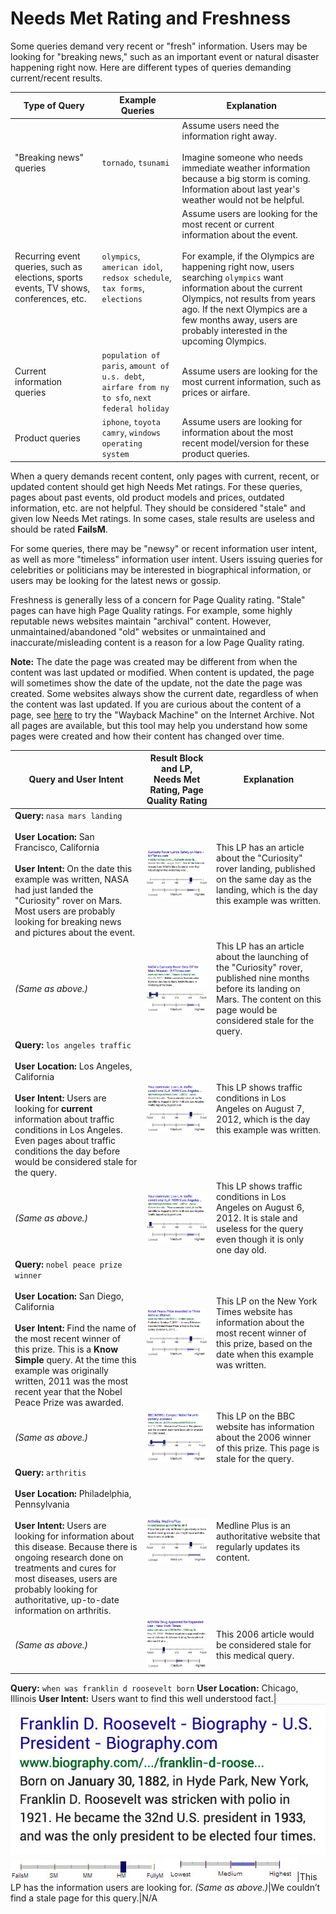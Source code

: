 # Needs Met Rating and Freshness

Some queries demand very recent or "fresh" information. Users may be looking for "breaking news," such as an important event or natural disaster happening right now. Here are different types of queries demanding current/recent results.

Type of Query|Example Queries|Explanation
---|---|---
"Breaking news" queries|`tornado`, `tsunami`|Assume users need the information right away.<br/><br/>Imagine someone who needs immediate weather information because a big storm is coming. Information about last year's weather would not be helpful.
Recurring event queries, such as elections, sports events, TV shows, conferences, etc.|`olympics`, `american idol`, `redsox schedule`, `tax forms`, `elections`|Assume users are looking for the most recent or current information about the event.<br/><br/>For example, if the Olympics are happening right now, users searching `olympics` want information about the current Olympics, not results from years ago. If the next Olympics are a few months away, users are probably interested in the upcoming Olympics.
Current information queries|`population of paris`, `amount of u.s. debt`, `airfare from ny to sfo`, `next federal holiday`|Assume users are looking for the most current information, such as prices or airfare.
Product queries|`iphone`, `toyota camry`, `windows operating system`|Assume users are looking for information about the most recent model/version for these product queries.

When a query demands recent content, only pages with current, recent, or updated content should get high Needs Met ratings. For these queries, pages about past events, old product models and prices, outdated information, etc. are not helpful. They should be considered "stale" and given low Needs Met ratings. In some cases, stale results are useless and should be rated **FailsM**.

For some queries, there may be "newsy" or recent information user intent, as well as more "timeless" information user intent. Users issuing queries for celebrities or politicians may be interested in biographical information, or users may be looking for the latest news or gossip.

Freshness is generally less of a concern for Page Quality rating. "Stale" pages can have high Page Quality ratings. For example, some highly reputable news websites maintain "archival" content. However, unmaintained/abandoned "old" websites or unmaintained and inaccurate/misleading content is a reason for a low Page Quality rating.

**Note:** The date the page was created may be different from when the content was last updated or modified. When content is updated, the page will sometimes show the date of the update, not the date the page was created. Some websites always show the current date, regardless of when the content was last updated. If you are curious about the content of a page, see [here](http://archive.org/web/web.php) to try the "Wayback Machine" on the Internet Archive. Not all pages are available, but this tool may help you understand how some pages were created and how their content has changed over time.

Query and User Intent|Result Block and LP, Needs Met Rating, Page Quality Rating|Explanation
---|---|---
**Query:** `nasa mars landing`<br/><br/>**User Location:** San Francisco, California<br/><br/>**User Intent:** On the date this example was written, NASA had just landed the "Curiosity" rover on Mars. Most users are probably looking for breaking news and pictures about the event.|![](../images/img721.jpg)<br/>![](../images/hm.jpg)![](../images/high-narrow.jpg)|This LP has an article about the "Curiosity" rover landing, published on the same day as the landing, which is the day this example was written.
*(Same as above.)*|![](../images/img724.jpg)<br/>![](../images/failsm-narrow.jpg)![](../images/high-narrow.jpg)|This LP has an article about the launching of the "Curiosity" rover, published nine months before its landing on Mars. The content on this page would be considered stale for the query.
**Query:** `los angeles traffic`<br/><br/>**User Location:** Los Angeles, California<br/><br/>**User Intent:** Users are looking for **current** information about traffic conditions in Los Angeles. Even pages about traffic conditions the day before would be considered stale for the query.|![](../images/img727.jpg)<br/>![](../images/hm.jpg)![](../images/high-narrow.jpg)|This LP shows traffic conditions in Los Angeles on August 7, 2012, which is the day this example was written.
*(Same as above.)*|![](../images/img730.jpg)<br/>![](../images/failsm.jpg)![](../images/high-narrow.jpg)|This LP shows traffic conditions in Los Angeles on August 6, 2012. It is stale and useless for the query even though it is only one day old.
**Query:** `nobel peace prize winner`<br/><br/>**User Location:** San Diego, California<br/><br/>**User Intent:** Find the name of the most recent winner of this prize. This is a **Know Simple** query. At the time this example was originally written, 2011 was the most recent year that the Nobel Peace Prize was awarded.|![](../images/img733.jpg)<br/>![](../images/hm.jpg)![](../images/high-narrow.jpg)|This LP on the New York Times website has information about the most recent winner of this prize, based on the date when this example was written.
*(Same as above.)*|![](../images/img736.jpg)<br/>![](../images/failsm-wide.jpg)![](../images/high-narrow.jpg)|This LP on the BBC website has information about the 2006 winner of this prize. This page is stale for the query.
**Query:** `arthritis`<br/><br/>**User Location:** Philadelphia, Pennsylvania<br/><br/>**User Intent:** Users are looking for information about this disease. Because there is ongoing research done on treatments and cures for most diseases, users are probably looking for authoritative, up-to-date information on arthritis.|![](../images/img740.jpg)<br/>![](../images/hm.jpg)![](../images/high-wide.jpg)|Medline Plus is an authoritative website that regularly updates its content.
*(Same as above.)*|![](../images/img743.jpg)<br/>![](../images/sm.jpg)![](../images/medium-narrow.jpg)|This 2006 article would be considered stale for this medical query.
**Query:** `when was franklin d roosevelt born`
**User Location:** Chicago, Illinois
**User Intent:** Users want to find this well understood fact.|![](../images/img746.jpg)<br/>![](../images/hm.jpg)![](../images/medium-wide.jpg)|This LP has the information users are looking for.
*(Same as above.)*|We couldn’t find a stale page for this query.|N/A
